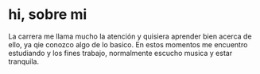 # hi, sobre mi
La carrera me llama mucho la atención y quisiera aprender bien acerca de ello, ya qie conozco algo de lo basico.
En estos momentos me encuentro estudiando y los fines trabajo, normalmente escucho musica y estar tranquila.
